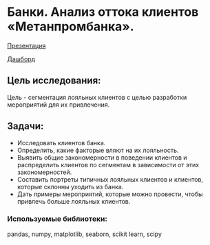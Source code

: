 # Банки. Анализ оттока клиентов «Метанпромбанка».
[Презентация](https://disk.yandex.ru/i/V1kf63unO1pDGg)

[Дашборд](https://public.tableau.com/app/profile/maria.yukhnik/viz/finaldashboard_16842359842770/Dashboard2)

## Цель исследования:
Цель - сегментация лояльных клиентов с целью разработки мероприятий для их привлечения.

## Задачи:
- Исследовать клиентов банка.
- Определить, какие факторые вляют на их лояльность.
- Выявить общие закономерности в поведении клиентов и распределить клиентов по сегментам в зависимости от этих закономерностей.
- Составить портреты типичных лояльных клиентов и клиентов, которые склонны уходить из банка.
- Дать примеры мероприятий, которые можно провести, чтобы привлечь больше лояльных клиентов.

### Используемые библиотеки:
pandas, numpy, matplotlib, seaborn, scikit learn, scipy






